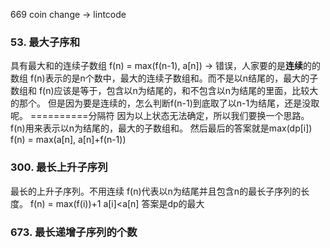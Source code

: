 669 coin change -> lintcode

### 53. 最大子序和
具有最大和的连续子数组
f(n) = max(f(n-1), a[n])  -> 错误，人家要的是**连续**的的数组
f(n)表示的是n个数中，最大的连续子数组和。而不是以n结尾的，最大的子数组和
f(n)应该是等于，包含以n为结尾的，和不包含以n为结尾的里面，比较大的那个。
但是因为要是连续的，怎么判断f(n-1)到底取了以n-1为结尾，还是没取呢。
==========分隔符
因为以上状态无法确定，所以我们要换一个思路。
f(n)用来表示以n为结尾的，最大的子数组和。
然后最后的答案就是max(dp[i])
f(n) = max(a[n], a[n]+f(n-1))


### 300. 最长上升子序列
最长的上升子序列。不用连续
f(n)代表以n为结尾并且包含n的最长子序列的长度。
f(n) = max(f(i))+1 a[i]<a[n]
答案是dp的最大


### 673. 最长递增子序列的个数
